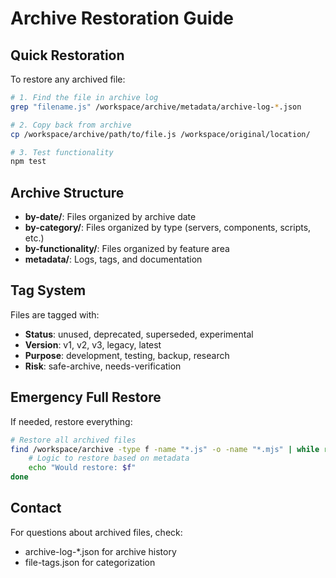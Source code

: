 # Archive Restoration Guide

## Quick Restoration

To restore any archived file:

```bash
# 1. Find the file in archive log
grep "filename.js" /workspace/archive/metadata/archive-log-*.json

# 2. Copy back from archive
cp /workspace/archive/path/to/file.js /workspace/original/location/

# 3. Test functionality
npm test
```

## Archive Structure

- **by-date/**: Files organized by archive date
- **by-category/**: Files organized by type (servers, components, scripts, etc.)
- **by-functionality/**: Files organized by feature area
- **metadata/**: Logs, tags, and documentation

## Tag System

Files are tagged with:
- **Status**: unused, deprecated, superseded, experimental
- **Version**: v1, v2, v3, legacy, latest
- **Purpose**: development, testing, backup, research
- **Risk**: safe-archive, needs-verification

## Emergency Full Restore

If needed, restore everything:

```bash
# Restore all archived files
find /workspace/archive -type f -name "*.js" -o -name "*.mjs" | while read f; do
    # Logic to restore based on metadata
    echo "Would restore: $f"
done
```

## Contact

For questions about archived files, check:
- archive-log-*.json for archive history
- file-tags.json for categorization
